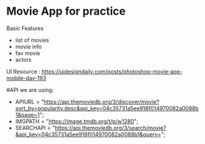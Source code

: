 # Movie App for practice

Basic Features

- list of movies
- movie info
- fav movie
- actors

UI Resource :
https://uidesigndaily.com/posts/photoshop-movie-app-mobile-day-193

#API we are using:

- APIURL =
  "https://api.themoviedb.org/3/discover/movie?sort_by=popularity.desc&api_key=04c35731a5ee918f014970082a0088b1&page=1";
- IMGPATH = "https://image.tmdb.org/t/p/w1280";
- SEARCHAPI =
  "https://api.themoviedb.org/3/search/movie?&api_key=04c35731a5ee918f014970082a0088b1&query=";
